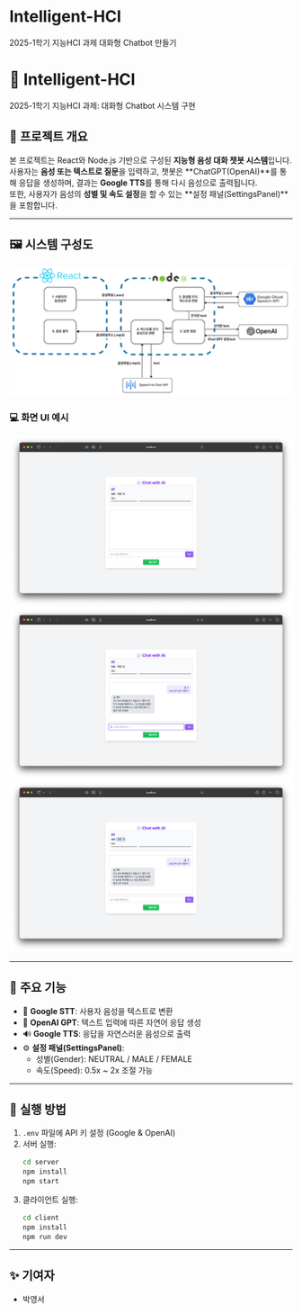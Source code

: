 # Intelligent-HCI
2025-1학기 지능HCI 과제 대화형 Chatbot 만들기

# 🧠 Intelligent-HCI

2025-1학기 지능HCI 과제: 대화형 Chatbot 시스템 구현

## 📌 프로젝트 개요

본 프로젝트는 React와 Node.js 기반으로 구성된 **지능형 음성 대화 챗봇 시스템**입니다. 사용자는 **음성 또는 텍스트로 질문**을 입력하고, 챗봇은 **ChatGPT(OpenAI)**를 통해 응답을 생성하며, 결과는 **Google TTS**를 통해 다시 음성으로 출력됩니다.  
또한, 사용자가 음성의 **성별 및 속도 설정**을 할 수 있는 **설정 패널(SettingsPanel)**을 포함합니다.

---

## 🖼️ 시스템 구성도

<img src="./docs/image.png" alt="시스템 흐름도" width="800"/>

### 💻 화면 UI 예시

<img src="./docs/imagecopy2.png" alt="홈 화면 예시 1" width="600"/>
<img src="./docs/imagecopy3.png" alt="홈 화면 예시 2" width="600"/>
<img src="./docs/imagecopy4.png" alt="홈 화면 예시 3" width="600"/>

---

## 🧩 주요 기능

- 🎤 **Google STT**: 사용자 음성을 텍스트로 변환  
- 🤖 **OpenAI GPT**: 텍스트 입력에 따른 자연어 응답 생성  
- 🔊 **Google TTS**: 응답을 자연스러운 음성으로 출력  
- ⚙️ **설정 패널(SettingsPanel)**:  
  - 성별(Gender): NEUTRAL / MALE / FEMALE  
  - 속도(Speed): 0.5x ~ 2x 조절 가능  

---

## 🚀 실행 방법

1. `.env` 파일에 API 키 설정 (Google & OpenAI)
2. 서버 실행:
   ```bash
   cd server
   npm install
   npm start
   ```
3. 클라이언트 실행:
   ```bash
   cd client
   npm install
   npm run dev
   ```

---

## ✨ 기여자

- 박영서